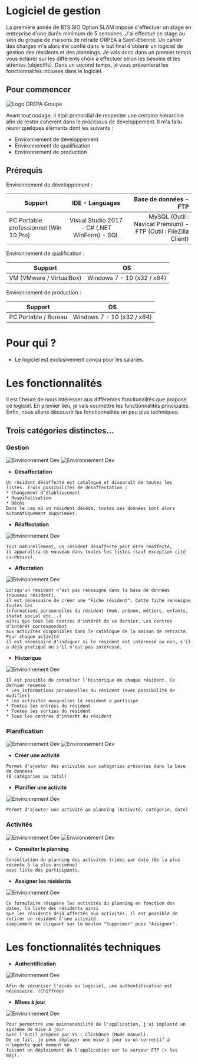 # Logiciel de gestion

La première année de BTS SIO Option SLAM impose d'effectuer un stage en entreprise d'une durée minimum de 5 semaines.
J'ai effectué ce stage au sein du groupe de maisons de retraite ORPEA à Saint-Etienne. Un cahier des charges m'a alors
été confié dans le but final d'obtenir un logiciel de gestion des résidents et des plannings.
Je vais donc dans un premier temps vous éclairer sur les différents choix à effectuer selon les besoins et les attentes (objectifs).
Dans un second temps, je vous présenterai les fonctionnalités incluses dans le logiciel.

## Pour commencer

![Logo OREPA Groupe](https://www.orpea-groupe.com/sites/default/files/styles/style_actualites_home/public/images_actualites/logo_orpea_groupe.jpg)

Avant tout codage, il était primordial de respecter une certaine hiérarchie afin de rester cohérent dans le processus de développement. Il m'a fallu réunir quelques éléments dont les suivants : 

* Environnement de développement
* Environnement de qualification
* Environnement de production

## Prérequis

Environnement de développement : 

| Support | IDE - Languages |Base de données - FTP|
|----------|:-------------:|------:|
| PC Portable professionnel (Win 10 Pro) | Visual Studio 2017 - C# (.NET WinForm) - SQL | MySQL (Outil : Navicat Premium) - FTP (Outil : FileZilla Client) |

Environnement de qualification : 

| Support | OS |
|----------|:-------------:|
| VM (VMware / VirtualBox) | Windows 7 - 10 (x32 / x64) |


Environnement de production : 

| Support | OS |
|----------|:-------------:|
| PC Portable / Bureau | Windows 7 - 10 (x32 / x64) |

# Pour qui ?

* Le logiciel est exclusivement conçu pour les salariés.

# Les fonctionnalités

Il est l'heure de nous intéresser aux différentes fonctionalités que propose ce logiciel. En premier lieu, je vais soumettre les fonctionnalités principales. Enfin, nous allons découvrir les fonctionnalités un peu plus techniques.

## Trois catégories distinctes...

### Gestion

![Environnement Dev](https://raw.githubusercontent.com/BidaultMathis/Stage_ORPEA/master/Images/categGestion.png) ![Environnement Dev](https://raw.githubusercontent.com/BidaultMathis/Stage_ORPEA/master/Images/frmDesaffect.PNG) 

* **Désaffectation**

```
Un résident désaffecté est catalogué et disparaît de toutes les listes. Trois possibilités de désaffectation :
* Changement d'établissement
* Hospitalisation
* Décès
Dans le cas où un résident décède, toutes ses données sont alors automatiquement supprimées.
```

* **Réaffectation**

![Environnement Dev](https://raw.githubusercontent.com/BidaultMathis/Stage_ORPEA/master/Images/frmReaffect.PNG)

```
Tout naturellement, un résident désaffecté peut être réaffecté, 
il apparaîtra de nouveau dans toutes les listes (sauf exception cité ci-dessus).
```

* **Affectation**

![Environnement Dev](https://raw.githubusercontent.com/BidaultMathis/Stage_ORPEA/master/Images/frmAffect.PNG)

```
Lorsqu'un résident n'est pas renseigné dans la base de données (nouveau résident), 
il est nécessaire de créer une "Fiche résident". Cette fiche renseigne toutes les 
informations personnelles du résident (Nom, prénom, métiers, enfants, statut social etc...) 
ainsi que tous les centres d'intérêt de ce dernier. Les centres d'intérêt correspondent 
aux activités disponibles dans le catalogue de la maison de retraite. Pour chaque activité 
il est nécessaire d'indiquer si le résident est intéressé ou non, s'il a déjà pratiqué ou s'il n'est pas intéressé.
```

* **Historique**

![Environnement Dev](https://raw.githubusercontent.com/BidaultMathis/Stage_ORPEA/master/Images/frmHistorique.PNG)

```
Il est possible de consulter l'historique de chaque résident. Ce dernier recense : 
* Les informations personnelles du résident (avec possibilité de modifier)
* Les activités auxquelles le résident a participé
* Toutes les entrées du résident
* Toutes les sorties du résident
* Tous les centres d'intérêt du résident
```

### Planification

![Environnement Dev](https://raw.githubusercontent.com/BidaultMathis/Stage_ORPEA/master/Images/categPlanification.png) ![Environnement Dev](https://raw.githubusercontent.com/BidaultMathis/Stage_ORPEA/master/Images/frmCreaAct.PNG)

* **Créer une activité**

```
Permet d'ajouter des activités aux catégories présentes dans la base de données
(6 catégories au total)
```

* **Planifier une activité**

![Environnement Dev](https://raw.githubusercontent.com/BidaultMathis/Stage_ORPEA/master/Images/frmPlanifAct.PNG)

```
Permet d'ajouter une activité au planning (Activité, catégorie, date)
```

### Activités

![Environnement Dev](https://raw.githubusercontent.com/BidaultMathis/Stage_ORPEA/master/Images/categActivites.png) ![Environnement Dev](https://raw.githubusercontent.com/BidaultMathis/Stage_ORPEA/master/Images/frmPlanning.PNG)

* **Consulter le planning**

```
Consultation du planning des activités triées par date (De la plus récente à la plus ancienne) 
avec liste des participants.
```

* **Assigner les résidents**

![Environnement Dev](https://raw.githubusercontent.com/BidaultMathis/Stage_ORPEA/master/Images/frmAssign_censored.jpg)

```
Ce formulaire récupère les activités du planning en fonction des dates, la liste des résidents ainsi
que les résidents déjà affectés aux activités. Il est possible de retirer un résident d'une activité
simplement en cliquant sur le bouton "Supprimer" puis "Assigner".
```

# Les fonctionnalités techniques

* **Authentification**

![Environnement Dev](https://raw.githubusercontent.com/BidaultMathis/Stage_ORPEA/master/Images/frmConnexion.PNG)

```
Afin de sécuriser l'accès au logiciel, une authentification est nécessaire. (Chiffrée)
```

* **Mises à jour**

![Environnement Dev](https://raw.githubusercontent.com/BidaultMathis/Stage_ORPEA/master/Images/Maj.gif)

```
Pour permettre une maintenabilité de l'application, j'ai implanté un système de mise à jour
avec l'outil proposé par VS : ClickOnce (Mode manuel).
De ce fait, je peux déployer une mise à jour ou un correctif à n'importe quel moment en 
faisant un déploiement de l'application sur le serveur FTP (+ les màj).
```
